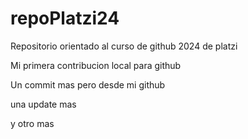 # repoPlatzi24
Repositorio orientado al curso de github 2024 de platzi

Mi primera contribucion local para github

Un commit mas pero desde mi github

una update mas 

y otro mas 
